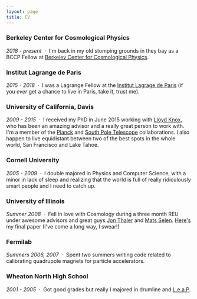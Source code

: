 ```yaml
---
layout: page
title: CV
---
```


### Berkeley Center for Cosmological Physics
*2018 - present* &nbsp;&middot;&nbsp; I'm back in my old stomping grounds in they bay as a BCCP Fellow at [Berkeley Center for Cosmological Physics](http://bccp.berkeley.edu/). 

### Institut Lagrange de Paris
*2015 - 2018*  &nbsp;&middot;&nbsp; I was a Lagrange Fellow at the [Institut Lagrage de Paris](http://ilp.upmc.fr/) (if you *ever* get a chance to live in Paris, take it, trust me).

### University of California, Davis
*2009 - 2015* &nbsp;&middot;&nbsp; I received my PhD in June 2015 working with [Lloyd Knox](http://www.lloydknox.com), who has been an amazing advisor and a really great person to work with. I'm a member of the [Planck](http://public.planck.fr/) and [South Pole Telescope](http://pole.uchicago.edu/) collaborations. I also happen to live equidistant between two of the best spots in the whole world, San Francisco and Lake Tahoe. 

### Cornell University
*2005 - 2009* &nbsp;&middot;&nbsp;  I double majored in Physics and Computer Science, with a minor in lack of sleep and realizing that the world is full of really ridiculously smart people and I need to catch up. 

### University of Illinois
*Summer 2008* &nbsp;&middot;&nbsp;  Fell in love with Cosmology during a three month REU under awesome advisors and great guys [Jon Thaler](http://physics.illinois.edu/people/profile.asp?jjt) and [Mats Selen](http://www.hep.uiuc.edu/home/mats/). [Here's](http://physics.illinois.edu/undergrad/reu/2008/Millea_Marius.pdf) my final paper (I've come a long way, I swear!)

### Fermilab
*Summers 2006, 2007* &nbsp;&middot;&nbsp;  Spent two summers writing code related to calibrating quadrupole magnets for particle accelerators. 

### Wheaton North High School
*2001 - 2005* &nbsp;&middot;&nbsp;  Got good grades but really I majored in drumline and [L.e.a.P](http://www.sabian.com/en/artist/evolution-indoor-percussion). 
